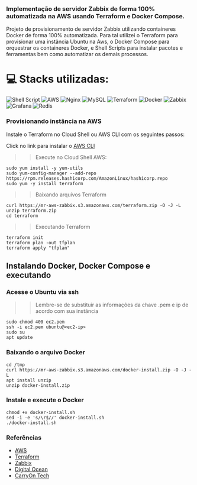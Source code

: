 ### Implementação de servidor Zabbix de forma 100% automatizada na AWS usando Terraform e Docker Compose.

Projeto de provisionamento de servidor Zabbix utilizando containeres Docker de forma 100% automatizada. Para tal utilizei o Terraform para provisionar uma instância Ubuntu na Aws, o Docker Compose para orquestrar os containeres Docker, e Shell Scripts para instalar pacotes e ferramentas bem como automatizar os demais processos.

# 💻 Stacks utilizadas:
![Shell Script](https://img.shields.io/badge/shell_script-%23121011.svg?style=for-the-badge&logo=gnu-bash&logoColor=white)  ![AWS](https://img.shields.io/badge/AWS-%23FF9900.svg?style=for-the-badge&logo=amazon-aws&logoColor=white) ![Nginx](https://img.shields.io/badge/nginx-%23009639.svg?style=for-the-badge&logo=nginx&logoColor=white)  ![MySQL](https://img.shields.io/badge/mysql-%2300f.svg?style=for-the-badge&logo=mysql&logoColor=white) ![Terraform](https://img.shields.io/badge/terraform-%235835CC.svg?style=for-the-badge&logo=terraform&logoColor=white) ![Docker](https://img.shields.io/badge/docker-%230db7ed.svg?style=for-the-badge&logo=docker&logoColor=white) ![Zabbix](https://img.shields.io/badge/zabbix-d0021b?style=for-the-badge&logo=zabbix&logoColor=white) ![Grafana](https://img.shields.io/badge/grafana-%23F46800.svg?style=for-the-badge&logo=grafana&logoColor=white) ![Redis](https://img.shields.io/badge/redis-%23DD0031.svg?style=for-the-badge&logo=redis&logoColor=white)

### Provisionando instância na AWS

Instale o Terraform no Cloud Shell ou AWS CLI com os seguintes passos:

Click no link para instalar o [AWS CLI](https://docs.aws.amazon.com/pt_br/cli/latest/userguide/getting-started-install.html)

>>Execute no Cloud Shell AWS:
    
    sudo yum install -y yum-utils
    sudo yum-config-manager --add-repo https://rpm.releases.hashicorp.com/AmazonLinux/hashicorp.repo
    sudo yum -y install terraform

>>Baixando arquivos Terraform

    curl https://mr-aws-zabbix.s3.amazonaws.com/terraform.zip -O -J -L
    unzip terraform.zip
    cd terraform


>>Executando Terraform
    
    terraform init
    terraform plan -out tfplan 
    terraform apply "tfplan"

## Instalando Docker, Docker Compose e executando
### Acesse o Ubuntu via ssh
>> Lembre-se de substituir as informações da chave .pem e ip de acordo com sua instância

    sudo chmod 400 ec2.pem
    ssh -i ec2.pem ubuntu@<ec2-ip>
    sudo su
    apt update

### Baixando o arquivo Docker

    cd /tmp
    curl https://mr-aws-zabbix.s3.amazonaws.com/docker-install.zip -O -J -L
    apt install unzip
    unzip docker-install.zip

### Instale e execute o Docker

    chmod +x docker-install.sh
    sed -i -e 's/\r$//' docker-install.sh
    ./docker-install.sh





### Referências

* [AWS](https://aws.amazon.com/pt/docker/)
* [Terraform](https://registry.terraform.io/providers/hashicorp/aws/latest/docs/resources/instance)
* [Zabbix](https://www.zabbix.com/documentation/current/en/manual/installation/containers)
* [Digital Ocean](https://www.digitalocean.com/community/tutorials)
* [CarryOn Tech](https://github.com/carryontech/zabbix-docker-compose)
